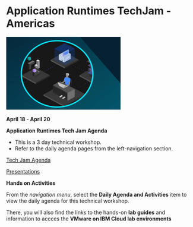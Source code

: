 # Application Runtimes TechJam - Americas

![](images/techjam.png)


**April 18 - April 20** 


**Application Runtimes Tech Jam Agenda**

  - This is a 3 day technical workshop.  
  - Refer to the daily agenda pages from the left-navigation section.
  
  

[Tech Jam Agenda](https://ibm.box.com/s/rg7azrhevx7th5kq94jfebruy2mwaw4l)




[Presentations](https://ibm.box.com/s/x51zxmi69cgntsr3aq5jpmino80ufy2r)


<!--
**Presentations**

[Presentation Material](https://ibm.box.com/v/FS2020-CP4Apps-Presentation)

**password:** fs2020ibm

-->

**Hands on Activities**


From the _navigation menu_, select the **Daily Agenda and Activities** item to view the daily agenda for this technical workshop. 

There, you will also find the links to the hands-on **lab guides** and information to accces the **VMware on IBM Cloud lab environments** 




